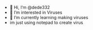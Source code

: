 - 👋 Hi, I’m @dede332
- 👀 I’m interested in Viruses
- 🌱 I’m currently learning making viruses
- im just using notepad to create virus
